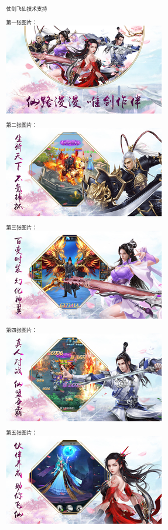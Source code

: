 仗剑飞仙技术支持</br></br>
第一张图片：</br>
![](https://github.com/fucangx/fucangxie/blob/zjfx/1.png?raw=true)</br></br>
第二张图片：</br>
![](https://github.com/fucangx/fucangxie/blob/zjfx/2.png?raw=true)</br></br>
第三张图片：</br>
![](https://github.com/fucangx/fucangxie/blob/zjfx/3.png?raw=true)</br></br>
第四张图片：</br>
![](https://github.com/fucangx/fucangxie/blob/zjfx/4.png?raw=true)</br></br>
第五张图片：</br>
![](https://github.com/fucangx/fucangxie/blob/zjfx/5.png?raw=true)</br></br>
